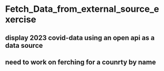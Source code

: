# Fetch_Data_from_external_source_exercise
## display 2023 covid-data using an open api as a data source
## need to work on ferching for a counrty by name
